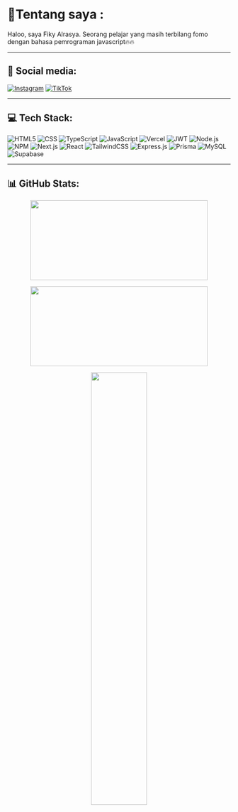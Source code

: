<h1>💫Tentang saya : </h1>


Haloo, saya Fiky Alrasya. Seorang pelajar yang masih terbilang fomo dengan bahasa pemrograman javascript🔥🔥

---

## 🔗 Social media:
[![Instagram](https://img.shields.io/badge/-Instagram-E4405F?style=flat-square&logo=instagram&logoColor=white)](https://instagram.com/kyyntseph)
[![TikTok](https://img.shields.io/badge/-TikTok-000000?style=flat-square&logo=tiktok&logoColor=white)](https://tiktok.com/@razzkyy.98)


---


## 💻 Tech Stack:

![HTML5](https://img.shields.io/badge/HTML5-E34F26?style=for-the-badge&logo=html5&logoColor=white)
![CSS](https://img.shields.io/badge/CSS-1572B6?style=for-the-badge&logo=css3&logoColor=white)
![TypeScript](https://img.shields.io/badge/TypeScript-007ACC?style=for-the-badge&logo=typescript&logoColor=white)
![JavaScript](https://img.shields.io/badge/JavaScript-F7DF1E?style=for-the-badge&logo=javascript&logoColor=black)
![Vercel](https://img.shields.io/badge/Vercel-000000?style=for-the-badge&logo=vercel&logoColor=white)
![JWT](https://img.shields.io/badge/JWT-000000?style=for-the-badge&logo=jsonwebtokens&logoColor=white)
![Node.js](https://img.shields.io/badge/Node.js-339933?style=for-the-badge&logo=nodedotjs&logoColor=white)
![NPM](https://img.shields.io/badge/NPM-CB3837?style=for-the-badge&logo=npm&logoColor=white)
![Next.js](https://img.shields.io/badge/Next.js-000000?style=for-the-badge&logo=nextdotjs&logoColor=white)
![React](https://img.shields.io/badge/React-20232A?style=for-the-badge&logo=react&logoColor=61DAFB)
![TailwindCSS](https://img.shields.io/badge/TailwindCSS-38B2AC?style=for-the-badge&logo=tailwind-css&logoColor=white)
![Express.js](https://img.shields.io/badge/Express.js-000000?style=for-the-badge&logo=express&logoColor=white)
![Prisma](https://img.shields.io/badge/Prisma-2D3748?style=for-the-badge&logo=prisma&logoColor=white)
![MySQL](https://img.shields.io/badge/MySQL-4479A1?style=for-the-badge&logo=mysql&logoColor=white)
![Supabase](https://img.shields.io/badge/Supabase-3ECF8E?style=for-the-badge&logo=supabase&logoColor=white)


---

## 📊 GitHub Stats:

<p align="center">
  <img src="https://github-readme-stats.vercel.app/api?username=Firegame224&show_icons=true&theme=dark&hide_border=true" width="400" height="180" />
</p>

<p align="center">
  <img src="https://github-readme-streak-stats.herokuapp.com/?username=Firegame224&theme=dark&hide_border=true" width="400" height="180" />
</p>

<p align="center">
  <img src="https://github-readme-stats.vercel.app/api/top-langs/?username=Firegame224&layout=compact&theme=dark&hide_border=true" width="50%" />
</p>
